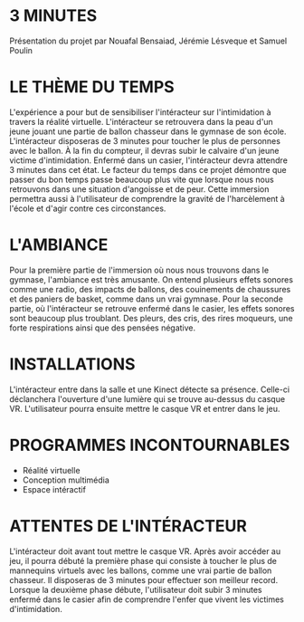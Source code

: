 # 3 MINUTES
Présentation du projet par Nouafal Bensaiad, Jérémie Lésveque et Samuel Poulin

# LE THÈME DU TEMPS
L'expérience a pour but de sensibiliser l'intéracteur sur l'intimidation à travers la réalité virtuelle. L'intéracteur se retrouvera dans la peau d'un jeune jouant une partie de ballon chasseur dans le gymnase de son école. L'intéracteur disposeras de 3 minutes pour toucher le plus de personnes avec le ballon. À la fin du compteur, il devras subir le calvaire d'un jeune victime d'intimidation. Enfermé dans un casier, l'intéracteur devra attendre 3 minutes dans cet état. Le facteur du temps dans ce projet démontre que passer du bon temps passe beaucoup plus vite que lorsque nous nous retrouvons dans une situation d'angoisse et de peur. Cette immersion permettra aussi à l'utilisateur de comprendre la gravité de l'harcèlement à l'école et d'agir contre ces circonstances.

# L'AMBIANCE
Pour la première partie de l'immersion où nous nous trouvons dans le gymnase, l'ambiance est très amusante. On entend plusieurs effets sonores comme une radio, des impacts de ballons, des couinements de chaussures et des paniers de basket, comme dans un vrai gymnase. Pour la seconde partie, où l'intéracteur se retrouve enfermé dans le casier, les effets sonores sont beaucoup plus troublant. Des pleurs, des cris, des rires moqueurs, une forte respirations ainsi que des pensées négative. 

# INSTALLATIONS
L'intéracteur entre dans la salle et une Kinect détecte sa présence. Celle-ci déclanchera l'ouverture d'une lumière qui se trouve au-dessus du casque VR. L'utilisateur pourra ensuite mettre le casque VR et entrer dans le jeu.

# PROGRAMMES INCONTOURNABLES
- Réalité virtuelle
- Conception multimédia
- Espace intéractif

# ATTENTES DE L'INTÉRACTEUR
L'intéracteur doit avant tout mettre le casque VR. Après avoir accéder au jeu, il pourra débuté la première phase qui consiste à toucher le plus de mannequins virtuels avec les ballons, comme une vrai partie de ballon chasseur. Il disposeras de 3 minutes pour effectuer son meilleur record. Lorsque la deuxième phase débute, l'utilisateur doit subir 3 minutes enfermé dans le casier afin de comprendre l'enfer que vivent les victimes d'intimidation.
